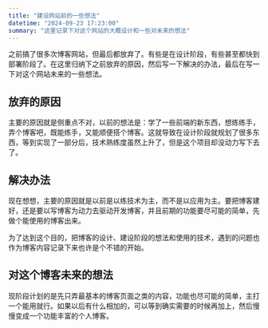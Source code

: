 ```yaml
---
title: "建设网站前的一些想法"
datetime: "2024-09-23 17:23:00"
summary: "这里记录下对这个网站的大概设计和一些对未来的想法"
---
```


之前搞了很多次博客网站，但最后都放弃了。有些是在设计阶段，有些甚至都快到部署阶段了。在这里归纳下之前放弃的原因，然后写一下解决的办法，最后在写一下对这个网站未来的一些想法。

## 放弃的原因

主要的原因就是侧重点不对，以前的想法是：学了一些前端的新东西，想练练手，弄个博客吧，既能练手，又能顺便搭个博客。这就导致在设计阶段就规划了很多东西，等到实现了一部分后，技术熟练度虽然上升了，但是这个项目却没动力写下去了。

## 解决办法

现在想想，主要的原因就是以前是以练技术为主，而不是以应用为主。要把博客建好，还是要以写博客为动力去驱动开发博客，并且前期的功能要尽可能的简单，先做个能使用的博客出来。

为了达到这个目的，把博客的设计、建设阶段的想法和使用的技术，遇到的问题也作为博客内容记录下来也许是个不错的开始。

## 对这个博客未来的想法

现阶段计划的是先只弄最基本的博客页面之类的内容，功能也尽可能的简单，主打一个能用就行。如果以后有什么相加的，可以等到确实需要的时候再加上，然后慢慢变成一个功能丰富的个人博客。